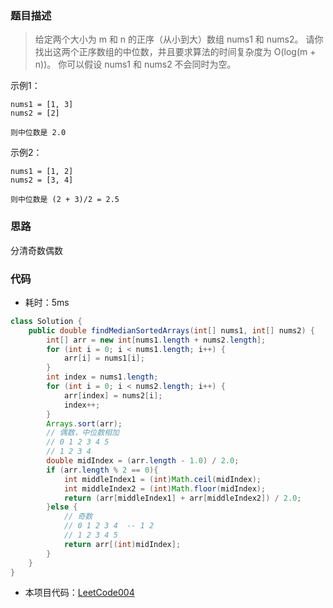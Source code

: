### 题目描述

> 给定两个大小为 m 和 n 的正序（从小到大）数组 nums1 和 nums2。
  请你找出这两个正序数组的中位数，并且要求算法的时间复杂度为 O(log(m + n))。
  你可以假设 nums1 和 nums2 不会同时为空。

示例1：
```
nums1 = [1, 3]
nums2 = [2]

则中位数是 2.0
```
示例2：
```
nums1 = [1, 2]
nums2 = [3, 4]

则中位数是 (2 + 3)/2 = 2.5
```

### 思路
分清奇数偶数

### 代码

- 耗时：5ms

```java
class Solution {
    public double findMedianSortedArrays(int[] nums1, int[] nums2) {
        int[] arr = new int[nums1.length + nums2.length];
        for (int i = 0; i < nums1.length; i++) {
            arr[i] = nums1[i];
        }
        int index = nums1.length;
        for (int i = 0; i < nums2.length; i++) {
            arr[index] = nums2[i];
            index++;
        }
        Arrays.sort(arr);
        // 偶数，中位数相加
        // 0 1 2 3 4 5
        // 1 2 3 4
        double midIndex = (arr.length - 1.0) / 2.0;
        if (arr.length % 2 == 0){
            int middleIndex1 = (int)Math.ceil(midIndex);
            int middleIndex2 = (int)Math.floor(midIndex);
            return (arr[middleIndex1] + arr[middleIndex2]) / 2.0;
        }else {
            // 奇数
            // 0 1 2 3 4  -- 1 2
            // 1 2 3 4 5
            return arr[(int)midIndex];
        }
    }
}
```
- 本项目代码：[LeetCode004](https://github.com/HelloSummer5/LeetCodeDemo/blob/master/src/com/leetcode/array/LeetCode004.java "悬停显示")